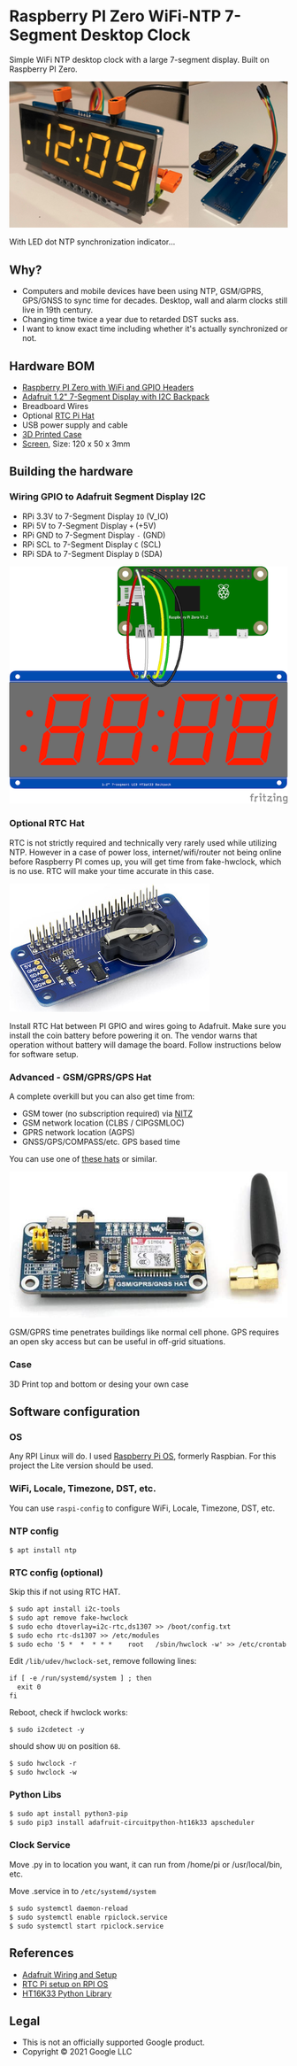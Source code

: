 # Raspberry PI Zero WiFi-NTP 7-Segment Desktop Clock

Simple WiFi NTP desktop clock with a large 7-segment display. Built on Raspberry PI Zero.

![RPI Zero Clock](rpiclock.png)

With LED dot NTP synchronization indicator...

## Why?

* Computers and mobile devices have been using NTP, GSM/GPRS, GPS/GNSS to sync time for decades. Desktop, wall and alarm clocks still live in 19th century.
* Changing time twice a year due to retarded DST sucks ass.
* I want to know exact time including whether it's actually synchronized or not.

## Hardware BOM
* [Raspberry PI Zero with WiFi and GPIO Headers](https://www.raspberrypi.org/products/raspberry-pi-zero/)
* [Adafruit 1.2" 7-Segment Display with I2C Backpack](https://www.adafruit.com/product/1270)
* Breadboard Wires
* Optional [RTC Pi Hat](https://www.abelectronics.co.uk/p/70/rtc-pi)
* USB power supply and cable
* [3D Printed Case](case/)
* [Screen](https://www.tapplastics.com/product/plastics/cut_to_size_plastic/acrylic_sheets_transparent_colors/519), Size: 120 x 50 x 3mm

## Building the hardware

### Wiring GPIO to Adafruit Segment Display I2C
* RPi 3.3V to 7-Segment Display `IO` (V_IO)
* RPi 5V to 7-Segment Display `+` (+5V)
* RPi GND to 7-Segment Display `-` (GND)
* RPi SCL to 7-Segment Display `C` (SCL) 
* RPi SDA to 7-Segment Display `D` (SDA)

![Wiring Diagram](rpiclock_wiring.png)

### Optional RTC Hat

RTC is not strictly required and technically very rarely used while utilizing NTP. However in a case of power loss, internet/wifi/router not being online before Raspberry PI comes up, you will get time from fake-hwclock, which is no use. RTC will make your time accurate in this case.

![RTC HAT](rtcpi-3.jpg)

Install RTC Hat between PI GPIO and wires going to Adafruit. Make sure you install the coin battery before powering it on. The vendor warns that operation without battery will damage the board. Follow instructions below for software setup.

### Advanced - GSM/GPRS/GPS Hat

A complete overkill but you can also get time from:

* GSM tower (no subscription required) via [NITZ](https://en.wikipedia.org/wiki/NITZ)
* GSM network location (CLBS / CIPGSMLOC)
* GPRS network location (AGPS)
* GNSS/GPS/COMPASS/etc. GPS based time

You can use one of [these hats](https://www.amazon.com/gp/product/B076CPX4NN/) or similar.

![GSM/GPRS/GPS HAT](gsmgprsgps.jpg)

GSM/GPRS time penetrates buildings like normal cell phone. GPS requires an open sky access but can be useful in off-grid situations.

### Case

3D Print top and bottom or desing your own case

## Software configuration

### OS

Any RPI Linux will do. I used [Raspberry Pi OS](https://www.raspberrypi.org/software/operating-systems/), formerly Raspbian. For this project the Lite version should be used.

### WiFi, Locale, Timezone, DST, etc.

You can use `raspi-config` to configure WiFi, Locale, Timezone, DST, etc.

### NTP config

```shell
$ apt install ntp
```

### RTC config (optional)

Skip this if not using RTC HAT.

```shell
$ sudo apt install i2c-tools
$ sudo apt remove fake-hwclock
$ sudo echo dtoverlay=i2c-rtc,ds1307 >> /boot/config.txt
$ sudo echo rtc-ds1307 >> /etc/modules
$ sudo echo '5 *  *  * * *    root   /sbin/hwclock -w' >> /etc/crontab
```

Edit `/lib/udev/hwclock-set`, remove following lines:

```
if [ -e /run/systemd/system ] ; then
  exit 0
fi
```

Reboot, check if hwclock works:

```shell
$ sudo i2cdetect -y
```

should show `UU` on position `68`.

```shell
$ sudo hwclock -r
$ sudo hwclock -w
```

### Python Libs

```
$ sudo apt install python3-pip
$ sudo pip3 install adafruit-circuitpython-ht16k33 apscheduler
```

### Clock Service

Move .py in to location you want, it can run from /home/pi or /usr/local/bin, etc.

Move .service in to `/etc/systemd/system`

```shell
$ sudo systemctl daemon-reload
$ sudo systemctl enable rpiclock.service 
$ sudo systemctl start rpiclock.service 
```

## References
* [Adafruit Wiring and Setup](https://learn.adafruit.com/adafruit-led-backpack/python-wiring-and-setup-d74df15e-c55c-487a-acce-a905497ef9db)
* [RTC Pi setup on RPI OS](https://www.abelectronics.co.uk/kb/article/30/rtc-pi-on-a-raspberry-pi-raspbian-jessie)
* [HT16K33 Python Library](https://circuitpython.readthedocs.io/projects/ht16k33/en/latest/)

## Legal

* This is not an officially supported Google product.
* Copyright &copy; 2021 Google LLC
